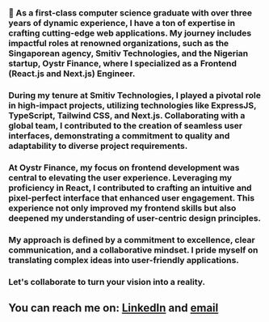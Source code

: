 ### 🚀 As a first-class computer science graduate with over three years of dynamic experience, I have a ton of expertise in crafting cutting-edge web applications. My journey includes impactful roles at renowned organizations, such as the Singaporean agency, Smitiv Technologies, and the Nigerian startup, Oystr Finance, where I specialized as a Frontend (React.js and Next.js) Engineer.

### During my tenure at Smitiv Technologies, I played a pivotal role in high-impact projects, utilizing technologies like ExpressJS, TypeScript, Tailwind CSS, and Next.js. Collaborating with a global team, I contributed to the creation of seamless user interfaces, demonstrating a commitment to quality and adaptability to diverse project requirements.

### At Oystr Finance, my focus on frontend development was central to elevating the user experience. Leveraging my proficiency in React, I contributed to crafting an intuitive and pixel-perfect interface that enhanced user engagement. This experience not only improved my frontend skills but also deepened my understanding of user-centric design principles.

### My approach is defined by a commitment to excellence, clear communication, and a collaborative mindset. I pride myself on translating complex ideas into user-friendly applications.

### **Let's collaborate to turn your vision into a reality.**

## You can reach me on: [LinkedIn](https://linkedin.com/in/nonso-okafor-538580218) and [email](mailto:nonsokingsley61@gmail.com) 
<!--
**VanTyse/Vantyse** is a ✨ _special_ ✨ repository because its `README.md` (this file) appears on your GitHub profile.

Here are some ideas to get you started:

- 🔭 I’m currently working on ...
- 🌱 I’m currently learning ...
- 👯 I’m looking to collaborate on ...
- 🤔 I’m looking for help with ...
- 💬 Ask me about ...
- 📫 How to reach me: ...
- 😄 Pronouns: ...
- ⚡ Fun fact: ...
-->
